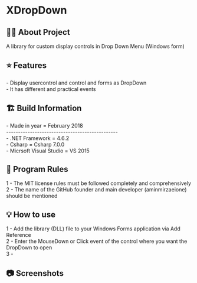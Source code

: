 # XDropDown

<h2> 👨‍💻 About Project</h2>
A library for custom display controls in Drop Down Menu (Windows form) <br />

<h2> ⭐ Features</h2>
- Display usercontrol and control and forms as DropDown <br />
- It has different and practical events

<h2> 🏗 Build Information</h2>
- Made in year = February 2018 <br />
----------------------------------------------- <br />
- .NET Framework =  4.6.2 <br />
- Csharp = Csharp 7.0.0 <br />
- Micrsoft Visual Studio = VS 2015 <br />


<h2> 📜 Program Rules</h2>
1 - The MIT license rules must be followed completely and comprehensively<br />
2 - The name of the GitHub founder and main developer (aminmirzaeione) should be mentioned <br />

<h2> 💡 How to use</h2>
1 - Add the library (DLL) file to your Windows Forms application via Add Reference <br />
2 - Enter the MouseDown or Click event of the control where you want the DropDown to open <br />
3 - 

<h2>📷 Screenshots</h2>
